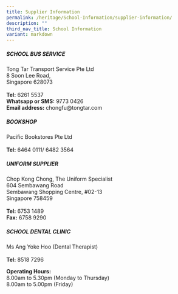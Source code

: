 ```yaml
---
title: Supplier Information
permalink: /heritage/School-Information/supplier-information/
description: ""
third_nav_title: School Information
variant: markdown
---
```

<h5><strong>SCHOOL BUS SERVICE</strong></h5>
Tong Tar Transport Service Pte Ltd<br>
8 Soon Lee Road,<br>
Singapore 628073<br><br><b>Tel:</b> 6261 5537<br>
<span><b>Whatsapp or SMS:</b> 9773 0426</span><br>
<b>Email address:</b> chongfu@tongtar.com

<h5><strong>BOOKSHOP</strong></h5>
Pacific Bookstores Pte Ltd<br><br>
<b>Tel:</b> 6464 0111/ 6482 3564

<h5><strong>UNIFORM SUPPLIER</strong></h5>
Chop Kong Chong, The Uniform Specialist<br>
604 Sembawang Road<br>
Sembawang Shopping Centre, #02-13<br>
Singapore 758459<br><br>
<b>Tel:</b> 6753 1489<br>
<b>Fax:</b> 6758 9290

<h5><strong>SCHOOL DENTAL CLINIC</strong></h5>
Ms Ang Yoke Hoo (Dental Therapist)<br><br>
<b>Tel:</b> 8518 7296<br>

<b>Operating Hours:</b><br>
8.00am to 5.30pm (Monday to Thursday)<br>
8.00am to 5.00pm (Friday)
